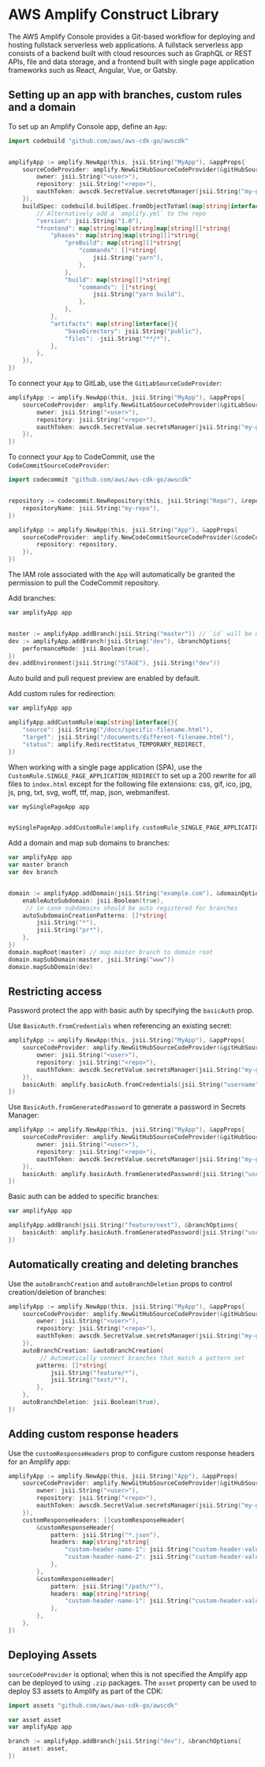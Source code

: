 # AWS Amplify Construct Library

The AWS Amplify Console provides a Git-based workflow for deploying and hosting fullstack serverless web applications. A fullstack serverless app consists of a backend built with cloud resources such as GraphQL or REST APIs, file and data storage, and a frontend built with single page application frameworks such as React, Angular, Vue, or Gatsby.

## Setting up an app with branches, custom rules and a domain

To set up an Amplify Console app, define an `App`:

```go
import codebuild "github.com/aws/aws-cdk-go/awscdk"


amplifyApp := amplify.NewApp(this, jsii.String("MyApp"), &appProps{
	sourceCodeProvider: amplify.NewGitHubSourceCodeProvider(&gitHubSourceCodeProviderProps{
		owner: jsii.String("<user>"),
		repository: jsii.String("<repo>"),
		oauthToken: awscdk.SecretValue.secretsManager(jsii.String("my-github-token")),
	}),
	buildSpec: codebuild.buildSpec.fromObjectToYaml(map[string]interface{}{
		// Alternatively add a `amplify.yml` to the repo
		"version": jsii.String("1.0"),
		"frontend": map[string]map[string]map[string][]*string{
			"phases": map[string]map[string][]*string{
				"preBuild": map[string][]*string{
					"commands": []*string{
						jsii.String("yarn"),
					},
				},
				"build": map[string][]*string{
					"commands": []*string{
						jsii.String("yarn build"),
					},
				},
			},
			"artifacts": map[string]interface{}{
				"baseDirectory": jsii.String("public"),
				"files": -jsii.String("**/*"),
			},
		},
	}),
})
```

To connect your `App` to GitLab, use the `GitLabSourceCodeProvider`:

```go
amplifyApp := amplify.NewApp(this, jsii.String("MyApp"), &appProps{
	sourceCodeProvider: amplify.NewGitLabSourceCodeProvider(&gitLabSourceCodeProviderProps{
		owner: jsii.String("<user>"),
		repository: jsii.String("<repo>"),
		oauthToken: awscdk.SecretValue.secretsManager(jsii.String("my-gitlab-token")),
	}),
})
```

To connect your `App` to CodeCommit, use the `CodeCommitSourceCodeProvider`:

```go
import codecommit "github.com/aws/aws-cdk-go/awscdk"


repository := codecommit.NewRepository(this, jsii.String("Repo"), &repositoryProps{
	repositoryName: jsii.String("my-repo"),
})

amplifyApp := amplify.NewApp(this, jsii.String("App"), &appProps{
	sourceCodeProvider: amplify.NewCodeCommitSourceCodeProvider(&codeCommitSourceCodeProviderProps{
		repository: repository,
	}),
})
```

The IAM role associated with the `App` will automatically be granted the permission
to pull the CodeCommit repository.

Add branches:

```go
var amplifyApp app


master := amplifyApp.addBranch(jsii.String("master")) // `id` will be used as repo branch name
dev := amplifyApp.addBranch(jsii.String("dev"), &branchOptions{
	performanceMode: jsii.Boolean(true),
})
dev.addEnvironment(jsii.String("STAGE"), jsii.String("dev"))
```

Auto build and pull request preview are enabled by default.

Add custom rules for redirection:

```go
var amplifyApp app

amplifyApp.addCustomRule(map[string]interface{}{
	"source": jsii.String("/docs/specific-filename.html"),
	"target": jsii.String("/documents/different-filename.html"),
	"status": amplify.RedirectStatus_TEMPORARY_REDIRECT,
})
```

When working with a single page application (SPA), use the
`CustomRule.SINGLE_PAGE_APPLICATION_REDIRECT` to set up a 200
rewrite for all files to `index.html` except for the following
file extensions: css, gif, ico, jpg, js, png, txt, svg, woff,
ttf, map, json, webmanifest.

```go
var mySinglePageApp app


mySinglePageApp.addCustomRule(amplify.customRule_SINGLE_PAGE_APPLICATION_REDIRECT())
```

Add a domain and map sub domains to branches:

```go
var amplifyApp app
var master branch
var dev branch


domain := amplifyApp.addDomain(jsii.String("example.com"), &domainOptions{
	enableAutoSubdomain: jsii.Boolean(true),
	 // in case subdomains should be auto registered for branches
	autoSubdomainCreationPatterns: []*string{
		jsii.String("*"),
		jsii.String("pr*"),
	},
})
domain.mapRoot(master) // map master branch to domain root
domain.mapSubDomain(master, jsii.String("www"))
domain.mapSubDomain(dev)
```

## Restricting access

Password protect the app with basic auth by specifying the `basicAuth` prop.

Use `BasicAuth.fromCredentials` when referencing an existing secret:

```go
amplifyApp := amplify.NewApp(this, jsii.String("MyApp"), &appProps{
	sourceCodeProvider: amplify.NewGitHubSourceCodeProvider(&gitHubSourceCodeProviderProps{
		owner: jsii.String("<user>"),
		repository: jsii.String("<repo>"),
		oauthToken: awscdk.SecretValue.secretsManager(jsii.String("my-github-token")),
	}),
	basicAuth: amplify.basicAuth.fromCredentials(jsii.String("username"), awscdk.SecretValue.secretsManager(jsii.String("my-github-token"))),
})
```

Use `BasicAuth.fromGeneratedPassword` to generate a password in Secrets Manager:

```go
amplifyApp := amplify.NewApp(this, jsii.String("MyApp"), &appProps{
	sourceCodeProvider: amplify.NewGitHubSourceCodeProvider(&gitHubSourceCodeProviderProps{
		owner: jsii.String("<user>"),
		repository: jsii.String("<repo>"),
		oauthToken: awscdk.SecretValue.secretsManager(jsii.String("my-github-token")),
	}),
	basicAuth: amplify.basicAuth.fromGeneratedPassword(jsii.String("username")),
})
```

Basic auth can be added to specific branches:

```go
var amplifyApp app

amplifyApp.addBranch(jsii.String("feature/next"), &branchOptions{
	basicAuth: amplify.basicAuth.fromGeneratedPassword(jsii.String("username")),
})
```

## Automatically creating and deleting branches

Use the `autoBranchCreation` and `autoBranchDeletion` props to control creation/deletion
of branches:

```go
amplifyApp := amplify.NewApp(this, jsii.String("MyApp"), &appProps{
	sourceCodeProvider: amplify.NewGitHubSourceCodeProvider(&gitHubSourceCodeProviderProps{
		owner: jsii.String("<user>"),
		repository: jsii.String("<repo>"),
		oauthToken: awscdk.SecretValue.secretsManager(jsii.String("my-github-token")),
	}),
	autoBranchCreation: &autoBranchCreation{
		 // Automatically connect branches that match a pattern set
		patterns: []*string{
			jsii.String("feature/*"),
			jsii.String("test/*"),
		},
	},
	autoBranchDeletion: jsii.Boolean(true),
})
```

## Adding custom response headers

Use the `customResponseHeaders` prop to configure custom response headers for an Amplify app:

```go
amplifyApp := amplify.NewApp(this, jsii.String("App"), &appProps{
	sourceCodeProvider: amplify.NewGitHubSourceCodeProvider(&gitHubSourceCodeProviderProps{
		owner: jsii.String("<user>"),
		repository: jsii.String("<repo>"),
		oauthToken: awscdk.SecretValue.secretsManager(jsii.String("my-github-token")),
	}),
	customResponseHeaders: []customResponseHeader{
		&customResponseHeader{
			pattern: jsii.String("*.json"),
			headers: map[string]*string{
				"custom-header-name-1": jsii.String("custom-header-value-1"),
				"custom-header-name-2": jsii.String("custom-header-value-2"),
			},
		},
		&customResponseHeader{
			pattern: jsii.String("/path/*"),
			headers: map[string]*string{
				"custom-header-name-1": jsii.String("custom-header-value-2"),
			},
		},
	},
})
```

## Deploying Assets

`sourceCodeProvider` is optional; when this is not specified the Amplify app can be deployed to using `.zip` packages. The `asset` property can be used to deploy S3 assets to Amplify as part of the CDK:

```go
import assets "github.com/aws/aws-cdk-go/awscdk"

var asset asset
var amplifyApp app

branch := amplifyApp.addBranch(jsii.String("dev"), &branchOptions{
	asset: asset,
})
```
